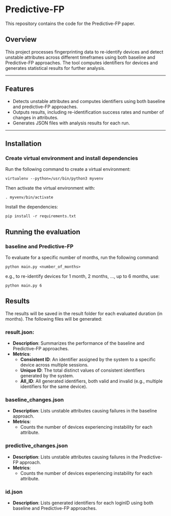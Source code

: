 # Predictive-FP 

This repository contains the code for the Predictive-FP paper.

## Overview

This project processes fingerprinting data to re-identify devices  and detect unstable attributes across different timeframes using both baseline and Predictive-FP approaches. The tool computes identifiers for devices and generates statistical results for further analysis.

---

## Features

- Detects unstable attributes and computes identifiers using both baseline and predictive-FP approaches.
- Outputs results, including re-identification success rates and number of changes in attributes.
- Generates JSON files with analysis results for each run.

---

## Installation

### Create virtual environment and install dependencies
Run the following command to create a virtual environment:
```
virtualenv --python=/usr/bin/python3 myvenv
```
Then activate the virtual environment with:
```
. myvenv/bin/activate
```

Install the dependencies:
```
pip install -r requirements.txt
```
## Running the evaluation
### baseline and Predictive-FP
To evaluate for a specific number of months, run the following command:
```
python main.py <number_of_months>
```
e.g., to re-identify devices for 1 month, 2 months, ..., up to 6 months, use:
```
python main.py 6
```
## Results
The results will be saved in the result folder for each evaluated duration (in months). The following files will be generated:
### result.json: 
- **Description**: Summarizes the performance of the baseline and Predictive-FP approaches. 
- **Metrics**:
  - **Consistent ID**: An identifier assigned by the system to a specific device across multiple sessions.
  - **Unique ID**: The total distinct values of consistent identifiers generated by the system.
  - **All_ID**: All generated identifiers, both valid and invalid (e.g., multiple identifiers for the same device).

### baseline_changes.json
- **Description**: Lists unstable attributes causing failures in the baseline approach.
- **Metrics**:
  - Counts the number of devices experiencing instability for each attribute.

### predictive_changes.json
- **Description**: Lists unstable attributes causing failures in the Predictive-FP approach.
- **Metrics**:
  - Counts the number of devices experiencing instability for each attribute.

### id.json
- **Description**: Lists generated identifiers for each loginID using both baseline and Predictive-FP approaches.


